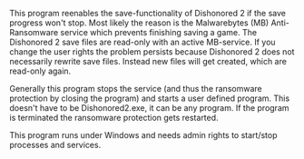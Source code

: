 This program reenables the save-functionality of Dishonored 2 if the save progress won't
stop. Most likely the reason is the Malwarebytes (MB) Anti-Ransomware service which prevents
finishing saving a game. The Dishonored 2 save files are read-only with an active MB-service.
If you change the user rights the problem persists because Dishonored 2 does not necessarily
rewrite save files. Instead new files will get created, which are read-only again.

Generally this program stops the service (and thus the ransomware protection by closing the
program) and starts a user defined program. This doesn't have to be Dishonored2.exe, it can
be any program. If the program is terminated the ransomware protection gets restarted.

This program runs under Windows and needs admin rights to start/stop processes and services.
